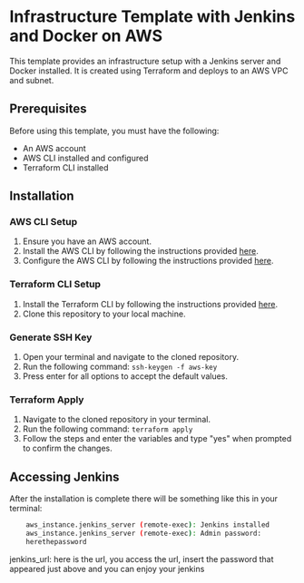 # Infrastructure Template with Jenkins and Docker on AWS

This template provides an infrastructure setup with a Jenkins server and Docker installed. It is created using Terraform and deploys to an AWS VPC and subnet.

## Prerequisites

Before using this template, you must have the following:

- An AWS account
- AWS CLI installed and configured
- Terraform CLI installed

## Installation

### AWS CLI Setup

1. Ensure you have an AWS account.
2. Install the AWS CLI by following the instructions provided [here](https://docs.aws.amazon.com/cli/latest/userguide/cli-chap-install.html).
3. Configure the AWS CLI by following the instructions provided [here](https://docs.aws.amazon.com/cli/latest/userguide/cli-chap-configure.html).

### Terraform CLI Setup

1. Install the Terraform CLI by following the instructions provided [here](https://learn.hashicorp.com/tutorials/terraform/install-cli).
2. Clone this repository to your local machine.

### Generate SSH Key

1. Open your terminal and navigate to the cloned repository.
2. Run the following command: `ssh-keygen -f aws-key`
3. Press enter for all options to accept the default values.

### Terraform Apply

1. Navigate to the cloned repository in your terminal.
2. Run the following command: `terraform apply`
3. Follow the steps and enter the variables and type "yes" when prompted to confirm the changes.

## Accessing Jenkins

After the installation is complete there will be something like this in your terminal:
```bash
    aws_instance.jenkins_server (remote-exec): Jenkins installed
    aws_instance.jenkins_server (remote-exec): Admin password: 
    herethepassword
```

jenkins_url: here is the url, you access the url, insert the password that appeared just above and you can enjoy your jenkins
